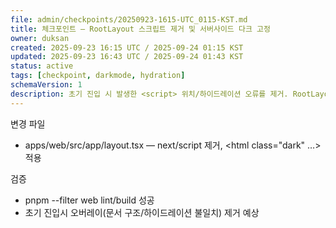 ```yaml
---
file: admin/checkpoints/20250923-1615-UTC_0115-KST.md
title: 체크포인트 — RootLayout 스크립트 제거 및 서버사이드 다크 고정
owner: duksan
created: 2025-09-23 16:15 UTC / 2025-09-24 01:15 KST
updated: 2025-09-23 16:43 UTC / 2025-09-24 01:43 KST
status: active
tags: [checkpoint, darkmode, hydration]
schemaVersion: 1
description: 초기 진입 시 발생한 <script> 위치/하이드레이션 오류를 제거. RootLayout에서 next/script를 삭제하고 <html class="dark" suppressHydrationWarning>로 전역 다크를 서버사이드 고정.
---
```


변경 파일
- apps/web/src/app/layout.tsx — next/script 제거, <html class="dark" …> 적용

검증
- pnpm --filter web lint/build 성공
- 초기 진입시 오버레이(문서 구조/하이드레이션 불일치) 제거 예상

